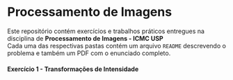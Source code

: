 # Processamento de Imagens
Este repositório contém exercícios e trabalhos práticos entregues na disciplina de **Processamento de Imagens - ICMC USP**  
Cada uma das respectivas pastas contém um arquivo `README` descrevendo o problema e também um PDF com o enunciado completo.

#### Exercício 1 - Transformações de Intensidade
